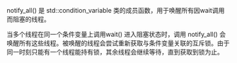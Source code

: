 notify_all() 是 std::condition_variable 类的成员函数，用于唤醒所有因wait调用 而阻塞的线程。



当多个线程在同一个条件变量上调用wait() 进入阻塞状态时，调用 notify_all() 会唤醒所有这些线程。被唤醒的线程会尝试重新获取与条件变量关联的互斥锁。由于同一时刻只能有一个线程能持有锁，其余线程会继续等待，直到获取到锁为止。


